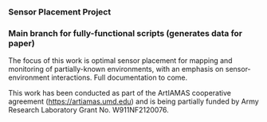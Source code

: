 ### Sensor Placement Project

### Main branch for fully-functional scripts (generates data for paper)

The focus of this work is optimal sensor placement for mapping and monitoring of partially-known environments, with an emphasis on sensor-environment interactions. Full documentation to come.

This work has been conducted as part of the ArtIAMAS cooperative agreement (https://artiamas.umd.edu) and is being partially funded by Army Research Laboratory Grant No. W911NF2120076.


